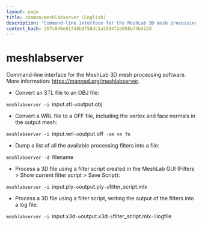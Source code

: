 ```yaml
---
layout: page
title: common/meshlabserver (English)
description: "Command-line interface for the MeshLab 3D mesh processing software."
content_hash: 207c040e81748b9f58dc1a2584f2e058b73b412d
---
```

# meshlabserver

Command-line interface for the MeshLab 3D mesh processing software.
More information: <https://manned.org/meshlabserver>.

- Convert an STL file to an OBJ file:

`meshlabserver -i `<span class="tldr-var badge badge-pill bg-dark-lm bg-white-dm text-white-lm text-dark-dm font-weight-bold">input.stl</span>` -o `<span class="tldr-var badge badge-pill bg-dark-lm bg-white-dm text-white-lm text-dark-dm font-weight-bold">output.obj</span>

- Convert a WRL file to a OFF file, including the vertex and face normals in the output mesh:

`meshlabserver -i `<span class="tldr-var badge badge-pill bg-dark-lm bg-white-dm text-white-lm text-dark-dm font-weight-bold">input.wrl</span>` -o `<span class="tldr-var badge badge-pill bg-dark-lm bg-white-dm text-white-lm text-dark-dm font-weight-bold">output.off</span>` -om vn fn`

- Dump a list of all the available processing filters into a file:

`meshlabserver -d `<span class="tldr-var badge badge-pill bg-dark-lm bg-white-dm text-white-lm text-dark-dm font-weight-bold">filename</span>

- Process a 3D file using a filter script created in the MeshLab GUI (Filters > Show current filter script > Save Script):

`meshlabserver -i `<span class="tldr-var badge badge-pill bg-dark-lm bg-white-dm text-white-lm text-dark-dm font-weight-bold">input.ply</span>` -o `<span class="tldr-var badge badge-pill bg-dark-lm bg-white-dm text-white-lm text-dark-dm font-weight-bold">output.ply</span>` -s `<span class="tldr-var badge badge-pill bg-dark-lm bg-white-dm text-white-lm text-dark-dm font-weight-bold">filter_script.mlx</span>

- Process a 3D file using a filter script, writing the output of the filters into a log file:

`meshlabserver -i `<span class="tldr-var badge badge-pill bg-dark-lm bg-white-dm text-white-lm text-dark-dm font-weight-bold">input.x3d</span>` -o `<span class="tldr-var badge badge-pill bg-dark-lm bg-white-dm text-white-lm text-dark-dm font-weight-bold">output.x3d</span>` -s `<span class="tldr-var badge badge-pill bg-dark-lm bg-white-dm text-white-lm text-dark-dm font-weight-bold">filter_script.mlx</span>` -l `<span class="tldr-var badge badge-pill bg-dark-lm bg-white-dm text-white-lm text-dark-dm font-weight-bold">logfile</span>
